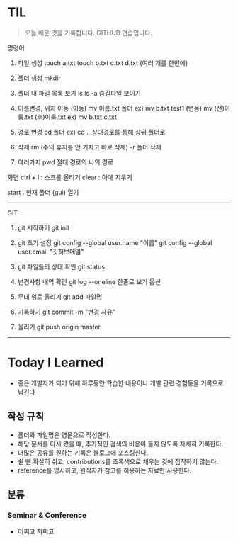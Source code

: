 # TIL

> 오늘 배운 것을 기록합니다.
> GITHUB 연습입니다.

명령어

1. 파일 생성
touch a.txt
touch b.txt c.txt d.txt (여러 개를 한번에)

2. 폴더 생성
mkdir

3. 폴더 내 파일 목록 보기
ls
ls -a 숨길파일 보이기

4. 이름변경, 위치 이동 
(이동) mv 이름.txt 폴더
ex) mv b.txt test1
(변동) mv (전)이름.txt (후)이름.txt
ex) mv b.txt c.txt

5. 경로 변경
cd 폴더
ex) cd .. 상대경로를 통해 상위 폴더로

6. 삭제
rm (주의 휴지통 안 거치고 바로 삭제)
-r 폴더 삭제

7. 여러가지
pwd 절대 경로의 나의 경로

화면
ctrl + l : 스크롤 올리기
clear : 아예 지우기

start . 
현재 폴더 (gui) 열기


-------------------------------------------------
GIT

1. git 시작하기
git init

2. git 초기 설정
git config --global user.name "이름"
git config --global user.email "깃허브메일"

3. git 파일들의 상태 확인
git status

4. 변경사항 내역 확인
git log
--oneline 한줄로 보기 옵션

5. 무대 위로 올리기
git add 파일명

6. 기록하기
git commit -m "변경 사유"

7. 올리기
git push origin master

-------------------------------------------------

# Today I Learned

 + 좋은 개발자가 되기 위해 하루동안 학습한 내용이나 개발 관련 경험등을 기록으로 남긴다

## 작성 규칙

 + 폴더와 파일명은 영문으로 작성한다.
 + 해당 문서를 다시 봤을 떄, 추가적인 검색의 비용이 들지 않도록 자세히 기록한다.
 + 더많은 공유를 원하는 기록은 블로그에 포스팅한다.
 + 쉴 땐 확실히 쉬고, contributions를 초록색으로 채우는 것에 집착하기 않는다.
 + reference를 명시하고, 원작자가 참고를 허용하는 자료만 사용한다.

 ## 분류

 ### Seminar & Conference
 + 어쩌고 저쩌고 